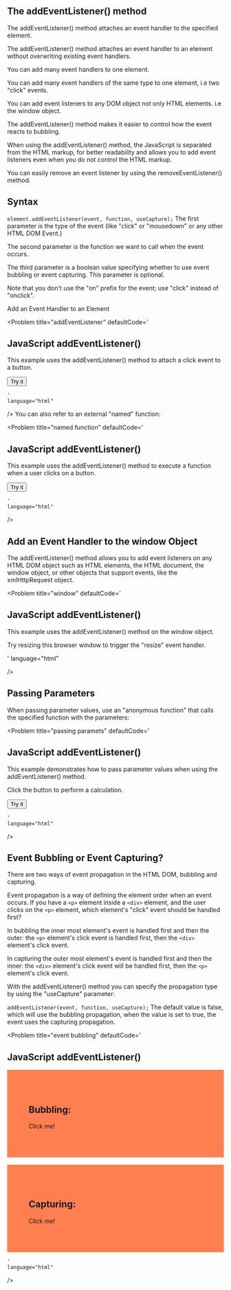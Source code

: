 ## The addEventListener() method


The addEventListener() method attaches an event handler to the specified element.

The addEventListener() method attaches an event handler to an element without overwriting existing event handlers.

You can add many event handlers to one element.

You can add many event handlers of the same type to one element, i.e two "click" events.

You can add event listeners to any DOM object not only HTML elements. i.e the window object.

The addEventListener() method makes it easier to control how the event reacts to bubbling.

When using the addEventListener() method, the JavaScript is separated from the HTML markup, for better readability and allows you to add event listeners even when you do not control the HTML markup.

You can easily remove an event listener by using the removeEventListener() method.

## Syntax
`element.addEventListener(event, function, useCapture);`
The first parameter is the type of the event (like "click" or "mousedown" or any other HTML DOM Event.)

The second parameter is the function we want to call when the event occurs.

The third parameter is a boolean value specifying whether to use event bubbling or event capturing. This parameter is optional.

Note that you don't use the "on" prefix for the event; use "click" instead of "onclick".

Add an Event Handler to an Element

<Problem
    title="addEventListener"
    defaultCode='
<!DOCTYPE html>
<html>
<body>

<h2>JavaScript addEventListener()</h2>

<p>This example uses the addEventListener() method to attach a click event to a button.</p>
<button id="myBtn">Try it</button>
<script>
document.getElementById("myBtn").addEventListener("click", function() {
  alert("Hello World!");
});
</script>
</body>
</html>

    '
    language="html"
 
/> 
You can also refer to an external "named" function:

<Problem
    title="named function"
    defaultCode='
<!DOCTYPE html>
<html>
<body>

<h2>JavaScript addEventListener()</h2>

<p>This example uses the addEventListener() method to execute a function when a user clicks on a button.</p>

<button id="myBtn">Try it</button>

<script>
document.getElementById("myBtn").addEventListener("click", myFunction);

function myFunction() {
  alert ("Hello World!");
}
</script>

</body>
</html>


    '
    language="html"
 
/>


## Add an Event Handler to the window Object
The addEventListener() method allows you to add event listeners on any HTML DOM object such as HTML elements, the HTML document, the window object, or other objects that support events, like the xmlHttpRequest object.


<Problem
    title="window"
    defaultCode='
<!DOCTYPE html>
<html>
<body>

<h2>JavaScript addEventListener()</h2>

<p>This example uses the addEventListener() method on the window object.</p>

<p>Try resizing this browser window to trigger the "resize" event handler.</p>

<p id="demo"></p>

<script>
window.addEventListener("resize", function(){
  document.getElementById("demo").innerHTML = Math.random();
});
</script>

</body>
</html>
    '
    language="html"
 
/>

## Passing Parameters
When passing parameter values, use an "anonymous function" that calls the specified function with the parameters:

<Problem
    title="passing paramets"
    defaultCode='
<!DOCTYPE html>
<html>
<body>

<h2>JavaScript addEventListener()</h2>

<p>This example demonstrates how to pass parameter values when using the addEventListener() method.</p>

<p>Click the button to perform a calculation.</p>

<button id="myBtn">Try it</button>

<p id="demo"></p>

<script>
var p1 = 5;
var p2 = 7;

document.getElementById("myBtn").addEventListener("click", function() {
  myFunction(p1, p2);
});

function myFunction(a, b) {
  var result = a * b;
  document.getElementById("demo").innerHTML = result;
}
</script>

</body>
</html>

    '
    language="html"
 
/>

## Event Bubbling or Event Capturing?
There are two ways of event propagation in the HTML DOM, bubbling and capturing.

Event propagation is a way of defining the element order when an event occurs. If you have a `<p>` element inside a `<div>` element, and the user clicks on the `<p>` element, which element's "click" event should be handled first?

In bubbling the inner most element's event is handled first and then the outer: the `<p>` element's click event is handled first, then the `<div>` element's click event.

In capturing the outer most element's event is handled first and then the inner: the `<div>` element's click event will be handled first, then the `<p>` element's click event.

With the addEventListener() method you can specify the propagation type by using the "useCapture" parameter:

`addEventListener(event, function, useCapture);`
The default value is false, which will use the bubbling propagation, when the value is set to true, the event uses the capturing propagation.


<Problem
    title="event bubbling"
    defaultCode='
<!DOCTYPE html>
<html>
<head>
<style>
#myDiv1, #myDiv2 {
  background-color: coral;
  padding: 50px;
}

#myP1, #myP2 {
  background-color: white; 
  font-size: 20px;
  border: 1px solid;
  padding: 20px;
}
</style>
<meta content="text/html; charset=utf-8" http-equiv="Content-Type">
</head>
<body>

<h2>JavaScript addEventListener()</h2>

<div id="myDiv1">
  <h2>Bubbling:</h2>
  <p id="myP1">Click me!</p>
</div><br>

<div id="myDiv2">
  <h2>Capturing:</h2>
  <p id="myP2">Click me!</p>
</div>

<script>
document.getElementById("myP1").addEventListener("click", function() {
  alert("You clicked the white element!");
}, false);

document.getElementById("myDiv1").addEventListener("click", function() {
  alert("You clicked the orange element!");
}, false);

document.getElementById("myP2").addEventListener("click", function() {
  alert("You clicked the white element!");
}, true);

document.getElementById("myDiv2").addEventListener("click", function() {
  alert("You clicked the orange element!");
}, true);
</script>

</body>
</html>



    '
    language="html"
 
/>  